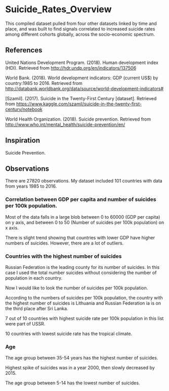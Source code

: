 # Suicide_Rates_Overview
This compiled dataset pulled from four other datasets linked by time and place, and was built to find signals correlated to increased suicide rates among different cohorts globally, across the socio-economic spectrum.

## References

United Nations Development Program. (2018). Human development index (HDI). Retrieved from http://hdr.undp.org/en/indicators/137506

World Bank. (2018). World development indicators: GDP (current US$) by country:1985 to 2016. Retrieved from http://databank.worldbank.org/data/source/world-development-indicators#

[Szamil]. (2017). Suicide in the Twenty-First Century [dataset]. Retrieved from https://www.kaggle.com/szamil/suicide-in-the-twenty-first-century/notebook

World Health Organization. (2018). Suicide prevention. Retrieved from http://www.who.int/mental_health/suicide-prevention/en/

## Inspiration

Suicide Prevention.

## Observations

There are 27820 observations. My dataset included 101 countries with data from years 1985 to 2016. 

### Correlation between GDP per capita and number of suicides per 100k population.

Most of the data falls in a large blob between 0 to 60000 (GDP per capita) on y axis, and between 0 to 50 (Number of suicides per 100k population) on x axis.

There is slight trend showing that countries with lower GDP have higher numbers of suicides. However, there are a lot of outliers.

### Countries with the highest number of suicides 

Russian Federation is the leading county for its number of suicides.
In this case I used the total number suicides without considering the number of population in each country. 

Now I would like to look the number of suicides per 100k population.

According to the numbers of suicides per 100k population, the country with the highest number of suicides is Lithuania and Russian Federation ia is on the third place after Sri Lanka.

7 out of 10 countries with highest suicide rate per 100k population in this list were part of USSR.

10 countries with lowest suicide rate has the tropical climate. 

### Age
The age group between 35-54 years has the highest number of suicides.

Highest spike of suicides was in a year 2000, then slowly decreased by 2015.

The age group between 5-14 has the lowest number of suicides.



